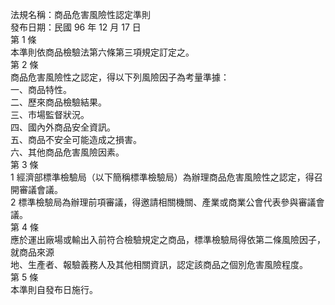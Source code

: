 法規名稱：商品危害風險性認定準則  
發布日期：民國 96 年 12 月 17 日  
第 1 條  
本準則依商品檢驗法第六條第三項規定訂定之。  
第 2 條  
商品危害風險性之認定，得以下列風險因子為考量準據：  
一、商品特性。  
二、歷來商品檢驗結果。  
三、市場監督狀況。  
四、國內外商品安全資訊。  
五、商品不安全可能造成之損害。  
六、其他商品危害風險因素。  
第 3 條  
1 經濟部標準檢驗局（以下簡稱標準檢驗局）為辦理商品危害風險性之認定，得召開審議會議。  
2 標準檢驗局為辦理前項審議，得邀請相關機關、產業或商業公會代表參與審議會議。  
第 4 條  
應於運出廠場或輸出入前符合檢驗規定之商品，標準檢驗局得依第二條風險因子，就商品來源  
地、生產者、報驗義務人及其他相關資訊，認定該商品之個別危害風險程度。  
第 5 條  
本準則自發布日施行。  


